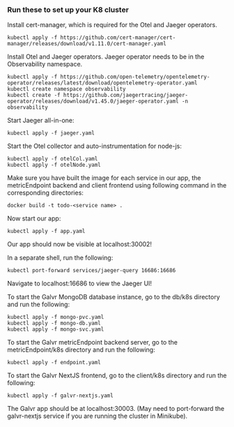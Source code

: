 ### Run these to set up your K8 cluster

Install cert-manager, which is required for the Otel and Jaeger operators.

```
kubectl apply -f https://github.com/cert-manager/cert-manager/releases/download/v1.11.0/cert-manager.yaml
```

Install Otel and Jaeger operators. Jaeger operator needs to be in the Observability namespace.

```
kubectl apply -f https://github.com/open-telemetry/opentelemetry-operator/releases/latest/download/opentelemetry-operator.yaml
kubectl create namespace observability
kubectl create -f https://github.com/jaegertracing/jaeger-operator/releases/download/v1.45.0/jaeger-operator.yaml -n observability
```

Start Jaeger all-in-one:

```
kubectl apply -f jaeger.yaml
```

Start the Otel collector and auto-instrumentation for node-js:

```
kubectl apply -f otelCol.yaml
kubectl apply -f otelNode.yaml
```

Make sure you have built the image for each service in our app, the metricEndpoint backend and client frontend using following command in the corresponding directories:

```
docker build -t todo-<service name> .
```

Now start our app:

```
kubectl apply -f app.yaml
```

Our app should now be visible at localhost:30002!

In a separate shell, run the following:

```
kubectl port-forward services/jaeger-query 16686:16686
```

Navigate to localhost:16686 to view the Jaeger UI!

To start the Galvr MongoDB database instance, go to the db/k8s directory and run the following:

```
kubectl apply -f mongo-pvc.yaml
kubectl apply -f mongo-db.yaml
kubectl apply -f mongo-svc.yaml
```

To start the Galvr metricEndpoint backend server, go to the metricEndpoint/k8s directory and run the following:

```
kubectl apply -f endpoint.yaml
```

To start the Galvr NextJS frontend, go to the client/k8s directory and run the following:

```
kubectl apply -f galvr-nextjs.yaml
```

The Galvr app should be at localhost:30003. (May need to port-forward the galvr-nextjs service if you are running the cluster in Minikube).
